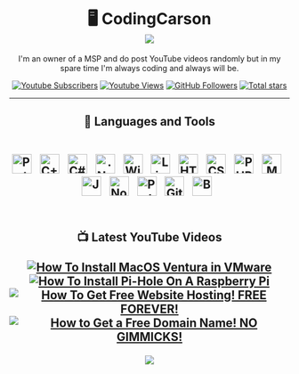 <h1 align="center">🖥️ CodingCarson <br />
<img src="https://readme-typing-svg.demolab.com?font=Salsa&pause=1000&color=2CBAD4&center=true&random=false&width=435&lines=Just+another+guy+who+codes" />
</h1>
<p align="center">
I'm an owner of a MSP and do post YouTube videos randomly but in my spare time I'm always coding and always will be.
</p>
<p align="center">
<a href="https://www.youtube.com/@CodingCarson?sub_confirmation=1">
<img alt="Youtube Subscribers" title="Subscribe to my YouTube Channel" src="https://custom-icon-badges.demolab.com/youtube/channel/subscribers/UCY5lbh9Y4Wl9B1zqqGZ_SAw?color=%23E05D44&label=SUBSCRIBE&logo=video&logoColor=white&style=for-the-badge&labelColor=CE4630"/></a> 
<a href="https://www.youtube.com/@CodingCarson">
<img alt="Youtube Views" title="YouTube Views" src="https://custom-icon-badges.demolab.com/youtube/channel/views/UCY5lbh9Y4Wl9B1zqqGZ_SAw?color=%23E1AD0E&logo=eye&logoColor=white&style=for-the-badge&labelColor=C79600"/></a> 
<a href="https://github.com/TheCodingCarson?tab=followers">
<img alt="GitHub Followers" title="Follow me on Github" src="https://custom-icon-badges.demolab.com/github/followers/TheCodingCarson?color=236ad3&labelColor=1155ba&style=for-the-badge&logo=person-add&label=Follow&logoColor=white"/></a>
<a href="https://github.com/TheCodingCarson?tab=repositories&sort=stargazers">
<img alt="Total stars" title="Total stars on GitHub" src="https://custom-icon-badges.demolab.com/github/stars/TheCodingCarson?color=55960c&style=for-the-badge&labelColor=488207&logo=star"/></a>
</p>

---

<h2 align=center>
<p>🔧 Languages and Tools</p>
<br />
<img alt="Python" width="35px" style="padding-right:10px;" src="https://cdn.jsdelivr.net/gh/devicons/devicon/icons/c/c-original.svg" />
<img alt="C++" width="35px" style="padding-right:10px;" src="https://cdn.jsdelivr.net/gh/devicons/devicon/icons/cplusplus/cplusplus-original.svg" />
<img alt="C#" width="35px" style="padding-right:10px;" src="https://cdn.jsdelivr.net/gh/devicons/devicon/icons/csharp/csharp-original.svg" />
<img alt=".Net" width="35px" style="padding-right:10px;" src="https://cdn.jsdelivr.net/gh/devicons/devicon/icons/dot-net/dot-net-original.svg" />
<img alt="Windows" width="35px" style="padding-right:10px;" src="https://cdn.jsdelivr.net/gh/devicons/devicon/icons/windows8/windows8-original.svg" />
<img alt="Linux" width="35px" style="padding-right:10px;" src="https://cdn.jsdelivr.net/gh/devicons/devicon/icons/linux/linux-original.svg" />
<img alt="HTML" width="35px" style="padding-right:10px;" src="https://cdn.jsdelivr.net/gh/devicons/devicon/icons/html5/html5-plain.svg" />
<img alt="CSS" width="35px" style="padding-right:10px;" src="https://cdn.jsdelivr.net/gh/devicons/devicon/icons/css3/css3-plain.svg" />
<img alt="PHP" width="35px" style="padding-right:10px;" src="https://cdn.jsdelivr.net/gh/devicons/devicon/icons/php/php-original.svg" />
<img alt="MongoDB" width="35px" style="padding-right:10px;" src="https://cdn.jsdelivr.net/gh/devicons/devicon/icons/mongodb/mongodb-original.svg" />
<img alt="JavaScript" width="35px" style="padding-right:10px;" src="https://cdn.jsdelivr.net/gh/devicons/devicon/icons/javascript/javascript-plain.svg" />
<img alt="NodeJS" width="35px" style="padding-right:10px;" src="https://cdn.jsdelivr.net/gh/devicons/devicon/icons/nodejs/nodejs-original.svg" />
<img alt="Python" width="35px" style="padding-right:10px;" src="https://cdn.jsdelivr.net/gh/devicons/devicon/icons/python/python-plain.svg" />
<img alt="GitHub" width="35px" style="padding-right:10px;" src="https://cdn.jsdelivr.net/gh/devicons/devicon/icons/github/github-original.svg" />
<img alt="Bash" width="35px" style="padding-right:10px;" src="https://cdn.jsdelivr.net/gh/devicons/devicon/icons/bash/bash-original.svg" />
<br />
<br />
</h2>

<h2 align="Center">
<p>📺 Latest YouTube Videos</p>

<!-- BEGIN YOUTUBE-CARDS -->
[![How To Install MacOS Ventura in VMware](https://ytcards.demolab.com/?id=PEyYyKF2AuI&title=How+To+Install+MacOS+Ventura+in+VMware&lang=en&timestamp=1681412409&background_color=%230d1117&title_color=%23ffffff&stats_color=%23dedede&max_title_lines=1&width=250&border_radius=5 "How To Install MacOS Ventura in VMware")](https://www.youtube.com/watch?v=PEyYyKF2AuI)
[![How To Install Pi-Hole On A Raspberry Pi](https://ytcards.demolab.com/?id=u9yEU9QEgo4&title=How+To+Install+Pi-Hole+On+A+Raspberry+Pi&lang=en&timestamp=1669259998&background_color=%230d1117&title_color=%23ffffff&stats_color=%23dedede&max_title_lines=1&width=250&border_radius=5 "How To Install Pi-Hole On A Raspberry Pi")](https://www.youtube.com/watch?v=u9yEU9QEgo4)
[![How To Get Free Website Hosting! FREE FOREVER!](https://ytcards.demolab.com/?id=1_2K2QuEgoE&title=How+To+Get+Free+Website+Hosting%21+FREE+FOREVER%21&lang=en&timestamp=1669002854&background_color=%230d1117&title_color=%23ffffff&stats_color=%23dedede&max_title_lines=1&width=250&border_radius=5 "How To Get Free Website Hosting! FREE FOREVER!")](https://www.youtube.com/watch?v=1_2K2QuEgoE)
[![How to Get a Free Domain Name! NO GIMMICKS!](https://ytcards.demolab.com/?id=Ua3fbCSHu7Q&title=How+to+Get+a+Free+Domain+Name%21+NO+GIMMICKS%21&lang=en&timestamp=1666740502&background_color=%230d1117&title_color=%23ffffff&stats_color=%23dedede&max_title_lines=1&width=250&border_radius=5 "How to Get a Free Domain Name! NO GIMMICKS!")](https://www.youtube.com/watch?v=Ua3fbCSHu7Q)
<!-- END YOUTUBE-CARDS -->

[<img src="https://custom-icon-badges.demolab.com/badge/-Subscribe%20For%20More-red?style=for-the-badge&logo=video&logoColor=white"/>](https://www.youtube.com/@CodingCarson?sub_confirmation=1)
